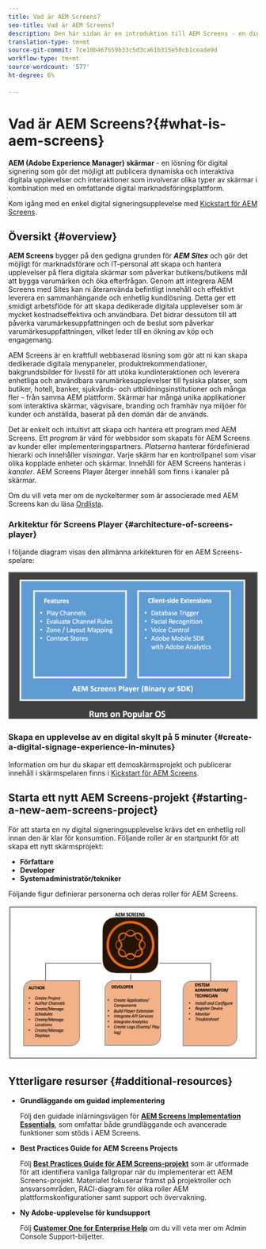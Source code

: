 ```yaml
---
title: Vad är AEM Screens?
seo-title: Vad är AEM Screens?
description: Den här sidan är en introduktion till AEM Screens - en digital signeringslösning som gör att du kan publicera dynamiska och interaktiva digitala upplevelser och interaktioner som involverar olika typer av skärmar i kombination med en omfattande digital marknadsföringsplattform. Här finns en översikt över skärmens arkitektur med olika roller som är inblandade i projektutvecklingen.
translation-type: tm+mt
source-git-commit: 7ce10b467559b33c5d3ca61b315e50cb1ceade9d
workflow-type: tm+mt
source-wordcount: '577'
ht-degree: 6%

---
```



# Vad är AEM Screens?{#what-is-aem-screens}

**AEM (Adobe Experience Manager) skärmar** - en lösning för digital signering som gör det möjligt att publicera dynamiska och interaktiva digitala upplevelser och interaktioner som involverar olika typer av skärmar i kombination med en omfattande digital marknadsföringsplattform.

Kom igång med en enkel digital signeringsupplevelse med [Kickstart för AEM Screens](kickstart-for-aem-screens.md).

## Översikt {#overview}

**AEM Screens** bygger på den gedigna grunden för ***AEM Sites*** och gör det möjligt för marknadsförare och IT-personal att skapa och hantera upplevelser på flera digitala skärmar som påverkar butikens/butikens mål att bygga varumärken och öka efterfrågan. Genom att integrera AEM Screens med Sites kan ni återanvända befintligt innehåll och effektivt leverera en sammanhängande och enhetlig kundlösning. Detta ger ett smidigt arbetsflöde för att skapa dedikerade digitala upplevelser som är mycket kostnadseffektiva och användbara. Det bidrar dessutom till att påverka varumärkesuppfattningen och de beslut som påverkar varumärkesuppfattningen, vilket leder till en ökning av köp och engagemang.

AEM Screens är en kraftfull webbaserad lösning som gör att ni kan skapa dedikerade digitala menypaneler, produktrekommendationer, bakgrundsbilder för livsstil för att utöka kundinteraktionen och leverera enhetliga och användbara varumärkesupplevelser till fysiska platser, som butiker, hotell, banker, sjukvårds- och utbildningsinstitutioner och många fler - från samma AEM plattform. Skärmar har många unika applikationer som interaktiva skärmar, vägvisare, branding och framhäv nya miljöer för kunder och anställda, baserat på den domän där de används.

Det är enkelt och intuitivt att skapa och hantera ett program med AEM Screens. Ett *program* är värd för webbsidor som skapats för AEM Screens av kunder eller implementeringspartners. *Platserna* hanterar fördefinierad hierarki och innehåller *visningar*. Varje skärm har en kontrollpanel som visar olika kopplade enheter och skärmar. Innehåll för AEM Screens hanteras i *kanaler*. AEM Screens Player återger innehåll som finns i kanaler på skärmar.

Om du vill veta mer om de nyckeltermer som är associerade med AEM Screens kan du läsa [Ordlista](screens-glossary.md).

### Arkitektur för Screens Player {#architecture-of-screens-player}

I följande diagram visas den allmänna arkitekturen för en AEM Screens-spelare:

![chlimage_1-29](assets/chlimage_1-29.png)

### Skapa en upplevelse av en digital skylt på 5 minuter {#create-a-digital-signage-experience-in-minutes}

Information om hur du skapar ett demoskärmsprojekt och publicerar innehåll i skärmspelaren finns i [Kickstart för AEM Screens](kickstart-for-aem-screens.md).

## Starta ett nytt AEM Screens-projekt {#starting-a-new-aem-screens-project}

För att starta en ny digital signeringsupplevelse krävs det en enhetlig roll innan den är klar för konsumtion. Följande roller är en startpunkt för att skapa ett nytt skärmsprojekt:

* **Författare**
* **Developer**
* **Systemadministratör/tekniker**

Följande figur definierar personerna och deras roller för AEM Screens.

![chlimage_1-30](assets/chlimage_1-30.png)


## Ytterligare resurser {#additional-resources}

* **Grundläggande om guidad implementering**

   Följ den guidade inlärningsvägen för **[AEM Screens Implementation Essentials](https://guided.adobe.com/?launch=AEM-7a#recommended/solutions/experience-manager)**, som omfattar både grundläggande och avancerade funktioner som stöds i AEM Screens.

* **Best Practices Guide for AEM Screens Projects**

   Följ **[Best Practices Guide för AEM Screens-projekt](https://docs.adobe.com/content/help/en/experience-manager-screens/using/about-guide.html)** som är utformade för att identifiera vanliga fallgropar när du implementerar ett AEM Screens-projekt. Materialet fokuserar främst på projektroller och ansvarsområden, RACI-diagram för olika roller AEM plattformskonfigurationer samt support och övervakning.

* **Ny Adobe-upplevelse för kundsupport**

   Följ **[Customer One for Enterprise Help](https://docs.adobe.com/content/help/en/customer-one/using/home.htmlhome.html#)** om du vill veta mer om Admin Console Support-biljetter.
